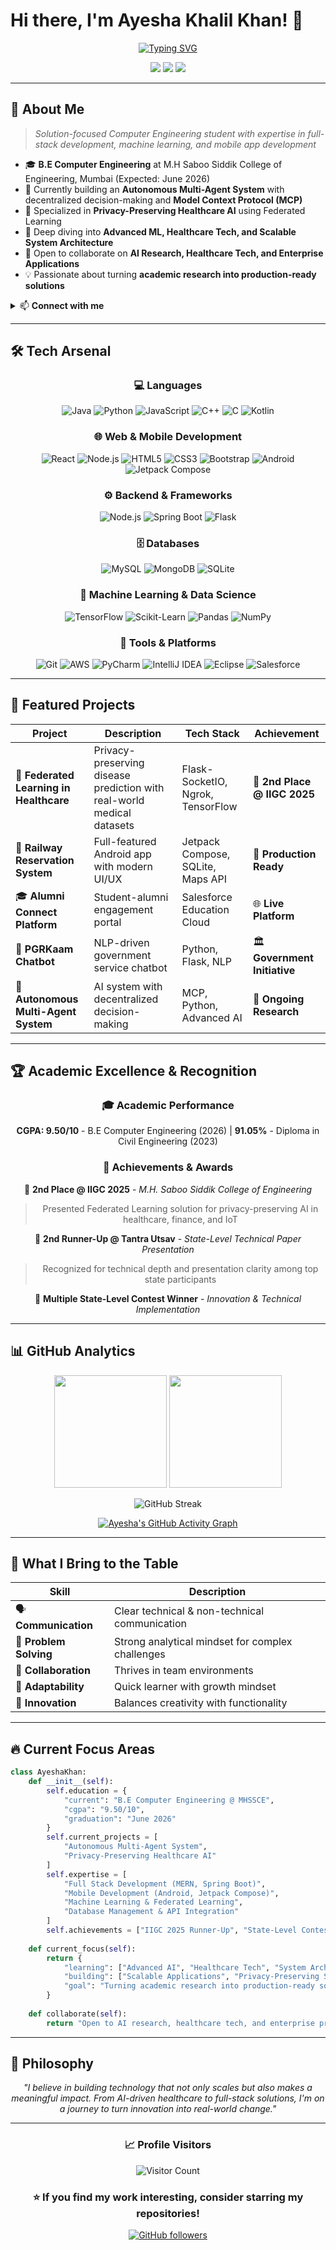# Hi there, I'm Ayesha Khalil Khan! 👋

<div align="center">
  
  [![Typing SVG](https://readme-typing-svg.herokuapp.com?font=Fira+Code&pause=1000&color=E91E63&width=500&lines=Computer+Engineering+Student+%40+MHSSCE;Full+Stack+Developer;AI+%26+Federated+Learning+Researcher;9.50+CGPA+%7C+Building+Real-World+Solutions)](https://git.io/typing-svg)
  
</div>

<p align="center">
  <img src="https://img.shields.io/badge/CGPA-9.50%2F10-gold?style=for-the-badge" />
  <img src="https://img.shields.io/badge/Focus-Privacy%20Preserving%20AI-brightgreen?style=for-the-badge" />
  <img src="https://img.shields.io/badge/Expertise-Full%20Stack%20%2B%20ML-blue?style=for-the-badge" />
</p>

---

## 🚀 About Me

> *Solution-focused Computer Engineering student with expertise in full-stack development, machine learning, and mobile app development*

- 🎓 **B.E Computer Engineering** at M.H Saboo Siddik College of Engineering, Mumbai (Expected: June 2026)
- 🔭 Currently building an **Autonomous Multi-Agent System** with decentralized decision-making and **Model Context Protocol (MCP)**
- 🏥 Specialized in **Privacy-Preserving Healthcare AI** using Federated Learning
- 🌱 Deep diving into **Advanced ML, Healthcare Tech, and Scalable System Architecture**
- 👯 Open to collaborate on **AI Research, Healthcare Tech, and Enterprise Applications**
- 💡 Passionate about turning **academic research into production-ready solutions**

<details>
<summary>📫 <strong>Connect with me</strong></summary>
<br>

[![LinkedIn](https://img.shields.io/badge/LinkedIn-0077B5?style=for-the-badge&logo=linkedin&logoColor=white)](https://www.linkedin.com/in/iayeshakoder)
[![GitHub](https://img.shields.io/badge/GitHub-100000?style=for-the-badge&logo=github&logoColor=white)](https://github.com/AyeshaKODER)
[![Email](https://img.shields.io/badge/Email-D14836?style=for-the-badge&logo=gmail&logoColor=white)](mailto:iayeshakhan2004@gmail.com)
[![Phone](https://img.shields.io/badge/Phone-+91%209833879584-green?style=for-the-badge&logo=phone&logoColor=white)](tel:+919833879584)

</details>

---

## 🛠️ Tech Arsenal

<div align="center">

### 💻 Languages
![Java](https://img.shields.io/badge/Java-ED8B00?style=for-the-badge&logo=openjdk&logoColor=white)
![Python](https://img.shields.io/badge/Python-3776AB?style=for-the-badge&logo=python&logoColor=white)
![JavaScript](https://img.shields.io/badge/JavaScript-F7DF1E?style=for-the-badge&logo=javascript&logoColor=black)
![C++](https://img.shields.io/badge/C++-00599C?style=for-the-badge&logo=cplusplus&logoColor=white)
![C](https://img.shields.io/badge/C-00599C?style=for-the-badge&logo=c&logoColor=white)
![Kotlin](https://img.shields.io/badge/Kotlin-0095D5?style=for-the-badge&logo=kotlin&logoColor=white)

### 🌐 Web & Mobile Development
![React](https://img.shields.io/badge/React-20232A?style=for-the-badge&logo=react&logoColor=61DAFB)
![Node.js](https://img.shields.io/badge/Node.js-43853D?style=for-the-badge&logo=node.js&logoColor=white)
![HTML5](https://img.shields.io/badge/HTML5-E34F26?style=for-the-badge&logo=html5&logoColor=white)
![CSS3](https://img.shields.io/badge/CSS3-1572B6?style=for-the-badge&logo=css3&logoColor=white)
![Bootstrap](https://img.shields.io/badge/Bootstrap-563D7C?style=for-the-badge&logo=bootstrap&logoColor=white)
![Android](https://img.shields.io/badge/Android-3DDC84?style=for-the-badge&logo=android&logoColor=white)
![Jetpack Compose](https://img.shields.io/badge/Jetpack%20Compose-4285F4?style=for-the-badge&logo=jetpackcompose&logoColor=white)

### ⚙️ Backend & Frameworks
![Node.js](https://img.shields.io/badge/Node.js-43853D?style=for-the-badge&logo=node.js&logoColor=white)
![Spring Boot](https://img.shields.io/badge/Spring_Boot-6DB33F?style=for-the-badge&logo=spring-boot&logoColor=white)
![Flask](https://img.shields.io/badge/Flask-000000?style=for-the-badge&logo=flask&logoColor=white)

### 🗄️ Databases
![MySQL](https://img.shields.io/badge/MySQL-4479A1?style=for-the-badge&logo=mysql&logoColor=white)
![MongoDB](https://img.shields.io/badge/MongoDB-4EA94B?style=for-the-badge&logo=mongodb&logoColor=white)
![SQLite](https://img.shields.io/badge/SQLite-003B57?style=for-the-badge&logo=sqlite&logoColor=white)

### 🤖 Machine Learning & Data Science
![TensorFlow](https://img.shields.io/badge/TensorFlow-FF6F00?style=for-the-badge&logo=tensorflow&logoColor=white)
![Scikit-Learn](https://img.shields.io/badge/scikit--learn-F7931E?style=for-the-badge&logo=scikit-learn&logoColor=white)
![Pandas](https://img.shields.io/badge/Pandas-150458?style=for-the-badge&logo=pandas&logoColor=white)
![NumPy](https://img.shields.io/badge/NumPy-013243?style=for-the-badge&logo=numpy&logoColor=white)

### 🔧 Tools & Platforms
![Git](https://img.shields.io/badge/Git-F05032?style=for-the-badge&logo=git&logoColor=white)
![AWS](https://img.shields.io/badge/AWS-FF9900?style=for-the-badge&logo=amazonaws&logoColor=white)
![PyCharm](https://img.shields.io/badge/PyCharm-000000?style=for-the-badge&logo=pycharm&logoColor=white)
![IntelliJ IDEA](https://img.shields.io/badge/IntelliJ_IDEA-000000?style=for-the-badge&logo=intellij-idea&logoColor=white)
![Eclipse](https://img.shields.io/badge/Eclipse-2C2255?style=for-the-badge&logo=eclipse&logoColor=white)
![Salesforce](https://img.shields.io/badge/Salesforce-00D2FF?style=for-the-badge&logo=salesforce&logoColor=white)

</div>

---

## 🎯 Featured Projects

<div align="center">

| Project | Description | Tech Stack | Achievement |
|---------|-------------|------------|-------------|
| 🏥 **Federated Learning in Healthcare** | Privacy-preserving disease prediction with real-world medical datasets | Flask-SocketIO, Ngrok, TensorFlow | 🥈 **2nd Place @ IIGC 2025** |
| 🚂 **Railway Reservation System** | Full-featured Android app with modern UI/UX | Jetpack Compose, SQLite, Maps API | 📱 **Production Ready** |
| 🎓 **Alumni Connect Platform** | Student-alumni engagement portal | Salesforce Education Cloud | 🌐 **Live Platform** |
| 🤖 **PGRKaam Chatbot** | NLP-driven government service chatbot | Python, Flask, NLP | 🏛️ **Government Initiative** |
| 🔮 **Autonomous Multi-Agent System** | AI system with decentralized decision-making | MCP, Python, Advanced AI | 🚧 **Ongoing Research** |

</div>

---

## 🏆 Academic Excellence & Recognition

<div align="center">

### 🎓 Academic Performance
**CGPA: 9.50/10** - B.E Computer Engineering (2026) | **91.05%** - Diploma in Civil Engineering (2023)

### 🥇 Achievements & Awards

🥈 **2nd Place @ IIGC 2025** - *M.H. Saboo Siddik College of Engineering*
> Presented Federated Learning solution for privacy-preserving AI in healthcare, finance, and IoT

🥉 **2nd Runner-Up @ Tantra Utsav** - *State-Level Technical Paper Presentation*
> Recognized for technical depth and presentation clarity among top state participants

🏅 **Multiple State-Level Contest Winner** - *Innovation & Technical Implementation*

</div>

---

## 📊 GitHub Analytics

<div align="center">

<img height="180em" src="https://github-readme-stats.vercel.app/api?username=AyeshaKODER&show_icons=true&theme=radical&include_all_commits=true&count_private=true"/>
<img height="180em" src="https://github-readme-stats.vercel.app/api/top-langs/?username=AyeshaKODER&layout=compact&theme=radical"/>

</div>

<div align="center">

![GitHub Streak](https://github-readme-streak-stats.herokuapp.com/?user=AyeshaKODER&theme=radical)

</div>

<div align="center">

[![Ayesha's GitHub Activity Graph](https://github-readme-activity-graph.vercel.app/graph?username=AyeshaKODER&theme=radical)](https://github.com/ashutosh00710/github-readme-activity-graph)

</div>

---

## 💼 What I Bring to the Table

<div align="center">

| Skill | Description |
|-------|-------------|
| 🗣️ **Communication** | Clear technical & non-technical communication |
| 🧠 **Problem Solving** | Strong analytical mindset for complex challenges |
| 🤝 **Collaboration** | Thrives in team environments |
| 🚀 **Adaptability** | Quick learner with growth mindset |
| 🎨 **Innovation** | Balances creativity with functionality |

</div>

---

## 🔥 Current Focus Areas

```python
class AyeshaKhan:
    def __init__(self):
        self.education = {
            "current": "B.E Computer Engineering @ MHSSCE",
            "cgpa": "9.50/10",
            "graduation": "June 2026"
        }
        self.current_projects = [
            "Autonomous Multi-Agent System",
            "Privacy-Preserving Healthcare AI"
        ]
        self.expertise = [
            "Full Stack Development (MERN, Spring Boot)",
            "Mobile Development (Android, Jetpack Compose)",
            "Machine Learning & Federated Learning",
            "Database Management & API Integration"
        ]
        self.achievements = ["IIGC 2025 Runner-Up", "State-Level Contest Winner"]
        
    def current_focus(self):
        return {
            "learning": ["Advanced AI", "Healthcare Tech", "System Architecture"],
            "building": ["Scalable Applications", "Privacy-Preserving Solutions"],
            "goal": "Turning academic research into production-ready solutions"
        }
    
    def collaborate(self):
        return "Open to AI research, healthcare tech, and enterprise projects!"
```

---

## 🌟 Philosophy

<div align="center">

*"I believe in building technology that not only scales but also makes a meaningful impact. From AI-driven healthcare to full-stack solutions, I'm on a journey to turn innovation into real-world change."*

</div>

---

<div align="center">

### 📈 Profile Visitors
![Visitor Count](https://komarev.com/ghpvc/?username=AyeshaKODER&style=for-the-badge&color=brightgreen)

### ⭐ If you find my work interesting, consider starring my repositories!

[![GitHub followers](https://img.shields.io/github/followers/AyeshaKODER?label=Follow&style=social)](https://github.com/AyeshaKODER)

</div>
